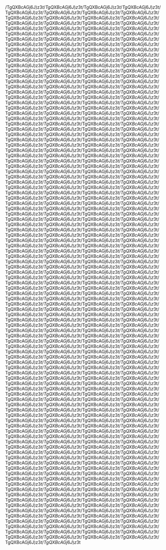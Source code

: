 /TgQXBcAGj6J)z$3t/TgQXBcAGj6J)z$3t/TgQXBcAGj6J)z$3t/TgQXBcAGj6J)z$3t/TgQXBcAGj6J)z$3t/TgQXBcAGj6J)z$3t/TgQXBcAGj6J)z$3t/TgQXBcAGj6J)z$3t/TgQXBcAGj6J)z$3t/TgQXBcAGj6J)z$3t/TgQXBcAGj6J)z$3t/TgQXBcAGj6J)z$3t/TgQXBcAGj6J)z$3t/TgQXBcAGj6J)z$3t/TgQXBcAGj6J)z$3t/TgQXBcAGj6J)z$3t/TgQXBcAGj6J)z$3t/TgQXBcAGj6J)z$3t/TgQXBcAGj6J)z$3t/TgQXBcAGj6J)z$3t/TgQXBcAGj6J)z$3t/TgQXBcAGj6J)z$3t/TgQXBcAGj6J)z$3t/TgQXBcAGj6J)z$3t/TgQXBcAGj6J)z$3t/TgQXBcAGj6J)z$3t/TgQXBcAGj6J)z$3t/TgQXBcAGj6J)z$3t/TgQXBcAGj6J)z$3t/TgQXBcAGj6J)z$3t/TgQXBcAGj6J)z$3t/TgQXBcAGj6J)z$3t/TgQXBcAGj6J)z$3t/TgQXBcAGj6J)z$3t/TgQXBcAGj6J)z$3t/TgQXBcAGj6J)z$3t/TgQXBcAGj6J)z$3t/TgQXBcAGj6J)z$3t/TgQXBcAGj6J)z$3t/TgQXBcAGj6J)z$3t/TgQXBcAGj6J)z$3t/TgQXBcAGj6J)z$3t/TgQXBcAGj6J)z$3t/TgQXBcAGj6J)z$3t/TgQXBcAGj6J)z$3t/TgQXBcAGj6J)z$3t/TgQXBcAGj6J)z$3t/TgQXBcAGj6J)z$3t/TgQXBcAGj6J)z$3t/TgQXBcAGj6J)z$3t/TgQXBcAGj6J)z$3t/TgQXBcAGj6J)z$3t/TgQXBcAGj6J)z$3t/TgQXBcAGj6J)z$3t/TgQXBcAGj6J)z$3t/TgQXBcAGj6J)z$3t/TgQXBcAGj6J)z$3t/TgQXBcAGj6J)z$3t/TgQXBcAGj6J)z$3t/TgQXBcAGj6J)z$3t/TgQXBcAGj6J)z$3t/TgQXBcAGj6J)z$3t/TgQXBcAGj6J)z$3t/TgQXBcAGj6J)z$3t/TgQXBcAGj6J)z$3t/TgQXBcAGj6J)z$3t/TgQXBcAGj6J)z$3t/TgQXBcAGj6J)z$3t/TgQXBcAGj6J)z$3t/TgQXBcAGj6J)z$3t/TgQXBcAGj6J)z$3t/TgQXBcAGj6J)z$3t/TgQXBcAGj6J)z$3t/TgQXBcAGj6J)z$3t/TgQXBcAGj6J)z$3t/TgQXBcAGj6J)z$3t/TgQXBcAGj6J)z$3t/TgQXBcAGj6J)z$3t/TgQXBcAGj6J)z$3t/TgQXBcAGj6J)z$3t/TgQXBcAGj6J)z$3t/TgQXBcAGj6J)z$3t/TgQXBcAGj6J)z$3t/TgQXBcAGj6J)z$3t/TgQXBcAGj6J)z$3t/TgQXBcAGj6J)z$3t/TgQXBcAGj6J)z$3t/TgQXBcAGj6J)z$3t/TgQXBcAGj6J)z$3t/TgQXBcAGj6J)z$3t/TgQXBcAGj6J)z$3t/TgQXBcAGj6J)z$3t/TgQXBcAGj6J)z$3t/TgQXBcAGj6J)z$3t/TgQXBcAGj6J)z$3t/TgQXBcAGj6J)z$3t/TgQXBcAGj6J)z$3t/TgQXBcAGj6J)z$3t/TgQXBcAGj6J)z$3t/TgQXBcAGj6J)z$3t/TgQXBcAGj6J)z$3t/TgQXBcAGj6J)z$3t/TgQXBcAGj6J)z$3t/TgQXBcAGj6J)z$3t/TgQXBcAGj6J)z$3t/TgQXBcAGj6J)z$3t/TgQXBcAGj6J)z$3t/TgQXBcAGj6J)z$3t/TgQXBcAGj6J)z$3t/TgQXBcAGj6J)z$3t/TgQXBcAGj6J)z$3t/TgQXBcAGj6J)z$3t/TgQXBcAGj6J)z$3t/TgQXBcAGj6J)z$3t/TgQXBcAGj6J)z$3t/TgQXBcAGj6J)z$3t/TgQXBcAGj6J)z$3t/TgQXBcAGj6J)z$3t/TgQXBcAGj6J)z$3t/TgQXBcAGj6J)z$3t/TgQXBcAGj6J)z$3t/TgQXBcAGj6J)z$3t/TgQXBcAGj6J)z$3t/TgQXBcAGj6J)z$3t/TgQXBcAGj6J)z$3t/TgQXBcAGj6J)z$3t/TgQXBcAGj6J)z$3t/TgQXBcAGj6J)z$3t/TgQXBcAGj6J)z$3t/TgQXBcAGj6J)z$3t/TgQXBcAGj6J)z$3t/TgQXBcAGj6J)z$3t/TgQXBcAGj6J)z$3t/TgQXBcAGj6J)z$3t/TgQXBcAGj6J)z$3t/TgQXBcAGj6J)z$3t/TgQXBcAGj6J)z$3t/TgQXBcAGj6J)z$3t/TgQXBcAGj6J)z$3t/TgQXBcAGj6J)z$3t/TgQXBcAGj6J)z$3t/TgQXBcAGj6J)z$3t/TgQXBcAGj6J)z$3t/TgQXBcAGj6J)z$3t/TgQXBcAGj6J)z$3t/TgQXBcAGj6J)z$3t/TgQXBcAGj6J)z$3t/TgQXBcAGj6J)z$3t/TgQXBcAGj6J)z$3t/TgQXBcAGj6J)z$3t/TgQXBcAGj6J)z$3t/TgQXBcAGj6J)z$3t/TgQXBcAGj6J)z$3t/TgQXBcAGj6J)z$3t/TgQXBcAGj6J)z$3t/TgQXBcAGj6J)z$3t/TgQXBcAGj6J)z$3t/TgQXBcAGj6J)z$3t/TgQXBcAGj6J)z$3t/TgQXBcAGj6J)z$3t/TgQXBcAGj6J)z$3t/TgQXBcAGj6J)z$3t/TgQXBcAGj6J)z$3t/TgQXBcAGj6J)z$3t/TgQXBcAGj6J)z$3t/TgQXBcAGj6J)z$3t/TgQXBcAGj6J)z$3t/TgQXBcAGj6J)z$3t/TgQXBcAGj6J)z$3t/TgQXBcAGj6J)z$3t/TgQXBcAGj6J)z$3t/TgQXBcAGj6J)z$3t/TgQXBcAGj6J)z$3t/TgQXBcAGj6J)z$3t/TgQXBcAGj6J)z$3t/TgQXBcAGj6J)z$3t/TgQXBcAGj6J)z$3t/TgQXBcAGj6J)z$3t/TgQXBcAGj6J)z$3t/TgQXBcAGj6J)z$3t/TgQXBcAGj6J)z$3t/TgQXBcAGj6J)z$3t/TgQXBcAGj6J)z$3t/TgQXBcAGj6J)z$3t/TgQXBcAGj6J)z$3t/TgQXBcAGj6J)z$3t/TgQXBcAGj6J)z$3t/TgQXBcAGj6J)z$3t/TgQXBcAGj6J)z$3t/TgQXBcAGj6J)z$3t/TgQXBcAGj6J)z$3t/TgQXBcAGj6J)z$3t/TgQXBcAGj6J)z$3t/TgQXBcAGj6J)z$3t/TgQXBcAGj6J)z$3t/TgQXBcAGj6J)z$3t/TgQXBcAGj6J)z$3t/TgQXBcAGj6J)z$3t/TgQXBcAGj6J)z$3t/TgQXBcAGj6J)z$3t/TgQXBcAGj6J)z$3t/TgQXBcAGj6J)z$3t/TgQXBcAGj6J)z$3t/TgQXBcAGj6J)z$3t/TgQXBcAGj6J)z$3t/TgQXBcAGj6J)z$3t/TgQXBcAGj6J)z$3t/TgQXBcAGj6J)z$3t/TgQXBcAGj6J)z$3t/TgQXBcAGj6J)z$3t/TgQXBcAGj6J)z$3t/TgQXBcAGj6J)z$3t/TgQXBcAGj6J)z$3t/TgQXBcAGj6J)z$3t/TgQXBcAGj6J)z$3t/TgQXBcAGj6J)z$3t/TgQXBcAGj6J)z$3t/TgQXBcAGj6J)z$3t/TgQXBcAGj6J)z$3t/TgQXBcAGj6J)z$3t/TgQXBcAGj6J)z$3t/TgQXBcAGj6J)z$3t/TgQXBcAGj6J)z$3t/TgQXBcAGj6J)z$3t/TgQXBcAGj6J)z$3t/TgQXBcAGj6J)z$3t/TgQXBcAGj6J)z$3t/TgQXBcAGj6J)z$3t/TgQXBcAGj6J)z$3t/TgQXBcAGj6J)z$3t/TgQXBcAGj6J)z$3t/TgQXBcAGj6J)z$3t/TgQXBcAGj6J)z$3t/TgQXBcAGj6J)z$3t/TgQXBcAGj6J)z$3t/TgQXBcAGj6J)z$3t/TgQXBcAGj6J)z$3t/TgQXBcAGj6J)z$3t/TgQXBcAGj6J)z$3t/TgQXBcAGj6J)z$3t/TgQXBcAGj6J)z$3t/TgQXBcAGj6J)z$3t/TgQXBcAGj6J)z$3t/TgQXBcAGj6J)z$3t/TgQXBcAGj6J)z$3t/TgQXBcAGj6J)z$3t/TgQXBcAGj6J)z$3t/TgQXBcAGj6J)z$3t/TgQXBcAGj6J)z$3t/TgQXBcAGj6J)z$3t/TgQXBcAGj6J)z$3t/TgQXBcAGj6J)z$3t/TgQXBcAGj6J)z$3t/TgQXBcAGj6J)z$3t/TgQXBcAGj6J)z$3t/TgQXBcAGj6J)z$3t/TgQXBcAGj6J)z$3t/TgQXBcAGj6J)z$3t/TgQXBcAGj6J)z$3t/TgQXBcAGj6J)z$3t/TgQXBcAGj6J)z$3t/TgQXBcAGj6J)z$3t/TgQXBcAGj6J)z$3t/TgQXBcAGj6J)z$3t/TgQXBcAGj6J)z$3t/TgQXBcAGj6J)z$3t/TgQXBcAGj6J)z$3t/TgQXBcAGj6J)z$3t/TgQXBcAGj6J)z$3t/TgQXBcAGj6J)z$3t/TgQXBcAGj6J)z$3t/TgQXBcAGj6J)z$3t/TgQXBcAGj6J)z$3t/TgQXBcAGj6J)z$3t/TgQXBcAGj6J)z$3t/TgQXBcAGj6J)z$3t/TgQXBcAGj6J)z$3t/TgQXBcAGj6J)z$3t/TgQXBcAGj6J)z$3t/TgQXBcAGj6J)z$3t/TgQXBcAGj6J)z$3t/TgQXBcAGj6J)z$3t/TgQXBcAGj6J)z$3t/TgQXBcAGj6J)z$3t/TgQXBcAGj6J)z$3t/TgQXBcAGj6J)z$3t/TgQXBcAGj6J)z$3t/TgQXBcAGj6J)z$3t/TgQXBcAGj6J)z$3t/TgQXBcAGj6J)z$3t/TgQXBcAGj6J)z$3t/TgQXBcAGj6J)z$3t/TgQXBcAGj6J)z$3t/TgQXBcAGj6J)z$3t/TgQXBcAGj6J)z$3t/TgQXBcAGj6J)z$3t/TgQXBcAGj6J)z$3t/TgQXBcAGj6J)z$3t/TgQXBcAGj6J)z$3t/TgQXBcAGj6J)z$3t/TgQXBcAGj6J)z$3t/TgQXBcAGj6J)z$3t/TgQXBcAGj6J)z$3t/TgQXBcAGj6J)z$3t/TgQXBcAGj6J)z$3t/TgQXBcAGj6J)z$3t/TgQXBcAGj6J)z$3t/TgQXBcAGj6J)z$3t/TgQXBcAGj6J)z$3t/TgQXBcAGj6J)z$3t/TgQXBcAGj6J)z$3t/TgQXBcAGj6J)z$3t/TgQXBcAGj6J)z$3t/TgQXBcAGj6J)z$3t/TgQXBcAGj6J)z$3t/TgQXBcAGj6J)z$3t/TgQXBcAGj6J)z$3t/TgQXBcAGj6J)z$3t/TgQXBcAGj6J)z$3t/TgQXBcAGj6J)z$3t/TgQXBcAGj6J)z$3t/TgQXBcAGj6J)z$3t/TgQXBcAGj6J)z$3t/TgQXBcAGj6J)z$3t/TgQXBcAGj6J)z$3t/TgQXBcAGj6J)z$3t/TgQXBcAGj6J)z$3t/TgQXBcAGj6J)z$3t/TgQXBcAGj6J)z$3t/TgQXBcAGj6J)z$3t/TgQXBcAGj6J)z$3t/TgQXBcAGj6J)z$3t/TgQXBcAGj6J)z$3t/TgQXBcAGj6J)z$3t/TgQXBcAGj6J)z$3t/TgQXBcAGj6J)z$3t/TgQXBcAGj6J)z$3t/TgQXBcAGj6J)z$3t/TgQXBcAGj6J)z$3t/TgQXBcAGj6J)z$3t/TgQXBcAGj6J)z$3t/TgQXBcAGj6J)z$3t/TgQXBcAGj6J)z$3t/TgQXBcAGj6J)z$3t/TgQXBcAGj6J)z$3t/TgQXBcAGj6J)z$3t/TgQXBcAGj6J)z$3t/TgQXBcAGj6J)z$3t/TgQXBcAGj6J)z$3t/TgQXBcAGj6J)z$3t/TgQXBcAGj6J)z$3t/TgQXBcAGj6J)z$3t/TgQXBcAGj6J)z$3t/TgQXBcAGj6J)z$3t/TgQXBcAGj6J)z$3t/TgQXBcAGj6J)z$3t/TgQXBcAGj6J)z$3t/TgQXBcAGj6J)z$3t/TgQXBcAGj6J)z$3t/TgQXBcAGj6J)z$3t/TgQXBcAGj6J)z$3t/TgQXBcAGj6J)z$3t/TgQXBcAGj6J)z$3t/TgQXBcAGj6J)z$3t/TgQXBcAGj6J)z$3t/TgQXBcAGj6J)z$3t/TgQXBcAGj6J)z$3t/TgQXBcAGj6J)z$3t/TgQXBcAGj6J)z$3t/TgQXBcAGj6J)z$3t/TgQXBcAGj6J)z$3t/TgQXBcAGj6J)z$3t/TgQXBcAGj6J)z$3t/TgQXBcAGj6J)z$3t/TgQXBcAGj6J)z$3t/TgQXBcAGj6J)z$3t/TgQXBcAGj6J)z$3t/TgQXBcAGj6J)z$3t/TgQXBcAGj6J)z$3t/TgQXBcAGj6J)z$3t/TgQXBcAGj6J)z$3t/TgQXBcAGj6J)z$3t/TgQXBcAGj6J)z$3t/TgQXBcAGj6J)z$3t/TgQXBcAGj6J)z$3t/TgQXBcAGj6J)z$3t/TgQXBcAGj6J)z$3t/TgQXBcAGj6J)z$3t/TgQXBcAGj6J)z$3t/TgQXBcAGj6J)z$3t/TgQXBcAGj6J)z$3t/TgQXBcAGj6J)z$3t/TgQXBcAGj6J)z$3t/TgQXBcAGj6J)z$3t/TgQXBcAGj6J)z$3t/TgQXBcAGj6J)z$3t/TgQXBcAGj6J)z$3t/TgQXBcAGj6J)z$3t/TgQXBcAGj6J)z$3t/TgQXBcAGj6J)z$3t/TgQXBcAGj6J)z$3t/TgQXBcAGj6J)z$3t/TgQXBcAGj6J)z$3t/TgQXBcAGj6J)z$3t/TgQXBcAGj6J)z$3t/TgQXBcAGj6J)z$3t